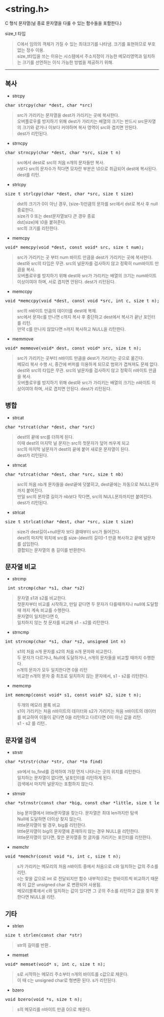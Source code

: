 # <string.h>
C 형식 문자열(널 종료 문자열을 다룰 수 있는 함수들을 포함한다.)
   
size_t 타입
> C에서 임의의 객체가 가질 수 있는 최대크기를 나타냄. 크기를 표현하므로 부호없는 정수 이용.   
> size_t타입을 쓰는 이유는 시스템에서 주소지정이 가능한 메모리영역과 일치하는 크기를 선언하는 이식 가능한 방법을 제공하기 위해.

**********************
## 복사
- strcpy
<pre>char strcpy(char *dest, char *src)</pre>

> src가 가리키는 문자열을 dest가 가리키는 곳에 복사한다.   
> 오버플로우를 방지하기 위해 dest가 가리키는 배열의 크기는 반드시 src문자열의 크기와 같거나 이보다 커야하며 복사 영역이 src와 겹치면 안된다.   
> dest가 리턴된다.

- strncpy
<pre>char strncpy(char *dest, char *src, size_t n)</pre>

> src에서 dest로 src의 처음 n개의 문자들만 복사.   
> n보다 src의 문자수가 적다면 모자란 부분은 \0으로 취급되어 dest에 복사된다.   
> dest를 리턴.   

- strlcpy
<pre>size_t strlcpy(char *dest, char *src, size_t size)</pre>

> dst의 크기가 0이 아닌 경우, (size-1)만큼의 문자를 src에서 dst로 복사 후 null 종료한다.   
> size가 0 또는 dest문자열보다 큰 경우 종료   
> dst[size]에 \0을 붙혀준다.   
> src의 크기를 리턴한다.

- memcpy
<pre>void* memcpy(void *dest, const void* src, size_t num);</pre>

> src가 가리키는 곳 부터 num 바이트 만큼을 dest가 가리키는 곳에 복사한다.   
> dest와 src의 타입은 무관. src의 널문자를 검사하지 않고 정확히 num바이트 만큼을 복사.   
> 오버플로우를 방지하기 위해 dest와 src가 가리키는 배열의 크기는 num바이트 이상이여야 하며, 서로 겹치면 안된다.
> dest가 리턴된다.

- memccpy
<pre>void *memccpy(void *dest, const void *src, int c, size_t n);</pre>

> src의 n바이트 만큼의 데이터를 dest에 복제.   
> src에서 문자c를 만나면 c까지 복사 후 중단하고 dest에서 복사가 끝난 포인터를 리턴.   
> 만약 c를 만나지 않았다면 n까지 복사하고 NULL을 리턴한다.   

- memmove
<pre>void* memmove(void* dest, const void* src, size_t n);</pre>

> src가 가리키는 곳부터 n바이트 만큼을 dest가 가리키는 곳으로 옮긴다.   
> 메모리 복사 수행 시, 중간에 버퍼를 이용하게 되므로 범위가 겹쳐져도 문제 없다.   
>  dest와 src의 타입은 무관. src의 널문자를 검사하지 않고 정확히 n바이트 만큼을 복사.   
> 오버플로우를 방지하기 위해 dest와 src가 가리키는 배열의 크기는 n바이트 이상이여야 하며, 서로 겹치면 안된다.
> dest가 리턴된다.



## 병합
- strcat
<pre>char *strcat(char *dest, char *src)</pre>

> dest의 끝에 src를 더하게 된다.   
> 이때 dest의 마지막 널 문자는 src의 첫문자가 덮어 씌우게 되고   
> src의 마지막 널문자가 dest의 끝에 붙어 새로운 문자열이 된다.   
> dest가 리턴된다.

- strncat
<pre>char *strcat(char *dest, char *src, size_t nb)</pre>

> src의 처음 nb개 문자들을 dest끝에 덧붙히고, dest끝에는 자동으로 NULL문자까지 붙여진다.   
> 만일 src의 문자열 길이가 nb보다 작다면, src의 NULL문자까지만 붙여진다.   
> dest가 리턴된다.

- strlcat
<pre>size_t strlcat(char *dest, char *src, size_t size)</pre>

> size가 dest길이+null문자 보다 클때부터 src가 들어간다.   
> dest의 마지막 위치에 src를 size-(dest의 길이)-1 만큼 복사하고 끝에 널문자를 삽입한다.   
> 결합되는 문자열의 총 길이를 반환한다.



## 문자열 비교
- strcmp
<pre> int strcmp(char *s1, char *s2) </pre>

> 문자열 s1과 s2를 비교한다.   
> 첫문자부터 비교를 시작하고, 만일 같다면 두 문자가 다를때까지나 null에 도달할 때 까지 계속 비교를 수행한다.   
> 문자열이 일치한다면 0,   
> 일치하지 않는 첫 문자를 비교해 s1 - s2를 리턴한다.

- strncmp
<pre>int strncmp(char *s1, char *s2, unsigned int n)</pre>

> s1의 처음 n개 문자를 s2의 처음 n개 문자와 비교한다.   
> 두 문자가 다르거나, Null에 도달하거나, n개의 문자들을 비교할 때까지 수행한다.   
> n개의 문자가 모두 일치한다면 0을 리턴    
> 비교한 n개의 문자 중 최초로 일치하지 않는 문자에서, s1 - s2를 리턴한다.

- memcmp
<pre>int memcmp(const void* s1, const void* s2, size_t n);</pre>

> 두개의 메모리 블록 비교   
> s1이 가리키는 처음 n바이트의 데이터와 s2가 가리키는 처음 n바이트의 데이터를 비교하여 이들이 같다면 0을 리턴하고 다르다면 0이 아닌 값을 리턴.   
> s1 - s2 를 리턴..




## 문자열 검색 
- strstr
<pre>char *strstr(char *str, char *to_find)</pre>

> str에서 to_find를 검색하여 가장 먼저 나타나는 곳의 위치를 리턴한다.   
> 일치하는 문자열이 없다면, 널포인터를 리턴하게 된다.   
> 검색에서 마지막 널문자는 포함하지 않는다.

- strnstr
<pre>char *strnstr(const char *big, const char *little, size_t len);(</pre>

> big 문자열에서 little문자열을 찾는다. 문자열은 최대 len까지만 탐색   
> Null에 도달하면 더이상 찾지 않는다.   
> little문자열이 빌 경우, big를 리턴한다.   
> little문자열이 big의 문자열에 존재하지 않는 경우 NULL을 리턴한다.   
> little문자열이 있다면, 찾은 문자열중 첫 글자를 가리키는 포인터를 리턴한다.

- memchr
<pre>void *memchr(const void *s, int c, size_t n); </pre>

> s가 가리키는 메모리의 처음 n바이트 중에서 처음으로 c와 일치하는 값의 주소를 리턴.   
> c는 찾을 값으로 int 로 전달되지만 함수 내부적으로는 한바이트씩 비교하기 때문에 이 값은 unsigned char 로 변환되어 사용됨.   
> 메모리블록에서 c와 일치하는 값이 있다면 그 곳의 주소를 리턴하고 값을 찾지 못한다면 NULL을 리턴.




## 기타
- strlen
<pre>size_t strlen(const char *str)</pre>

> str의 길이를 반환..

- memset
<pre>void* memset(void* s, int c, size_t n);</pre>

> s로 시작하는 메모리 주소부터 n개의 바이트를 c값으로 채운다.   
> 이 때 c는 unsigned char로 형변환 된다.
> s가 리턴된다.   

- bzero
<pre>void bzero(void *s, size_t n);</pre>

> s의 메모리를 n바이트 만큼 0으로 채운다.    
